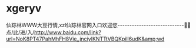 # xgeryv
仙踪林WWW大豆行情,xzl仙踪林官网入口欢迎您----------------------------👖👖点/此/进/入/http://www.baidu.com/link?url=NoK8PT47PahMhFH8Vie_jnciyIKNTTtVBQKpill6udK&amp;wd
